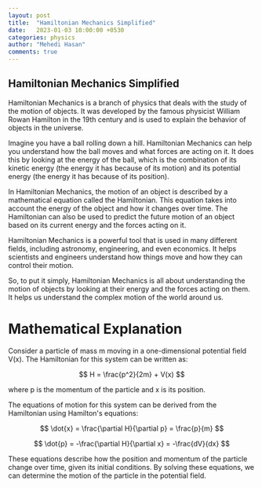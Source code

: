 ```yaml
---
layout: post
title:  "Hamiltonian Mechanics Simplified"
date:   2023-01-03 10:00:00 +0530
categories: physics
author: "Mehedi Hasan"
comments: true
---
```



## Hamiltonian Mechanics Simplified





Hamiltonian Mechanics is a branch of physics that deals with the study of the motion of objects. It was developed by the famous physicist William Rowan Hamilton in the 19th century and is used to explain the behavior of objects in the universe.

Imagine you have a ball rolling down a hill. Hamiltonian Mechanics can help you understand how the ball moves and what forces are acting on it. It does this by looking at the energy of the ball, which is the combination of its kinetic energy (the energy it has because of its motion) and its potential energy (the energy it has because of its position).

In Hamiltonian Mechanics, the motion of an object is described by a mathematical equation called the Hamiltonian. This equation takes into account the energy of the object and how it changes over time. The Hamiltonian can also be used to predict the future motion of an object based on its current energy and the forces acting on it.

Hamiltonian Mechanics is a powerful tool that is used in many different fields, including astronomy, engineering, and even economics. It helps scientists and engineers understand how things move and how they can control their motion.

So, to put it simply, Hamiltonian Mechanics is all about understanding the motion of objects by looking at their energy and the forces acting on them. It helps us understand the complex motion of the world around us.



# Mathematical Explanation

Consider a particle of mass m moving in a one-dimensional potential field V(x). The Hamiltonian for this system can be written as:

$$ H = \frac{p^2}{2m} + V(x) $$

where p is the momentum of the particle and x is its position.

The equations of motion for this system can be derived from the Hamiltonian using Hamilton's equations:

$$ \dot{x} = \frac{\partial H}{\partial p} = \frac{p}{m} $$

$$ \dot{p} = -\frac{\partial H}{\partial x} = -\frac{dV}{dx} $$

These equations describe how the position and momentum of the particle change over time, given its initial conditions. By solving these equations, we can determine the motion of the particle in the potential field.
